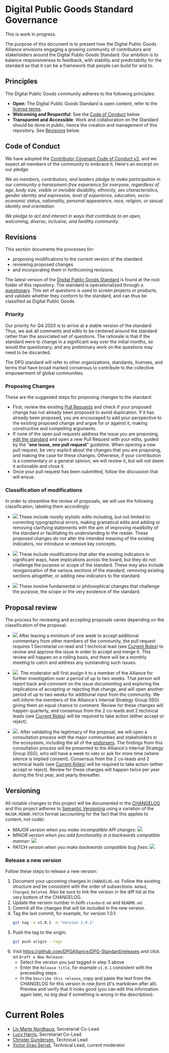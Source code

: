 # Digital Public Goods Standard Governance

This is work in progress. 

The purpose of this document is to present how the Digital Public Goods Alliance envisions engaging a growing community of
contributors and stakeholders around the Digital Public Goods Standard. Our ambition is to balance responsiveness to feedback, 
with stability and predictabilty for the standard so that it can be a framework that people can build for and to.

## Principles

The Digital Public Goods community adheres to the following principles:

* **Open**: The Digital Public Goods Standard is open content, refer to the [license terms](README#memo-license).  
* **Welcoming and Respectful**: See the [Code of Conduct](#code-of-conduct) below.
* **Transparent and Accessible**: Work and collaboration on the Standard should be done in public, hence the creation and management of this repository. See [Revisions](#revisions) below.

## Code of Conduct

We have adopted the [Contributor Covenant Code of Conduct v2](CODE_OF_CONDUCT.md), and we expect all members of the
community to embrace it. Here's an excerpt on our pledge:

*We as members, contributors, and leaders pledge to make participation in our community a harassment-free experience for everyone, regardless of age, body size, visible or invisible disability, ethnicity, sex characteristics, gender identity and expression, level of experience, education, socio-economic status, nationality, personal appearance, race, religion, or sexual identity and orientation.*

*We pledge to act and interact in ways that contribute to an open, welcoming, diverse, inclusive, and healthy community.*

## Revisions

This section documents the processes for:
* proposing modifications to the current version of the standard 
* reviewing proposed changes 
* and incorporating them in forthcoming revisions

The latest version of the [Digital Public Goods Standard](standard.md) is found at the root folder of this repository. 
The standard is operationalized through a [questionary](standard-questions.md). This set of questions is used to screen 
projects or products, and validate whether they conform to the standard, and can thus be classified as Digital Public Goods.

### Priority

Our priority for Q4 2020 is to arrive at a stable version of the standard. Thus, we ask all comments and edits to be centered around the standard 
rather than the associated set of questions. The rationale is that if the standard were to change in a significant way over the
initial months, so would the questionary; and any preliminary work on the questions may need to be discarded.

The DPG standard will refer to other organizations, standards, licenses, and terms that have broad marked consensus to contribute to the collective empowerment of global communities.

### Proposing Changes

These are the suggested steps for proposing changes to the standard:
- First, review the existing [Pull Requests](https://github.com/DPGAlliance/DPG-Standard/pulls) and check if your proposed change
has not already been proposed to avoid duplication. If it has already been proposed, you are encouraged to add your perspective
to the existing proposed change and argue for or against it, making constructive and compelling arguments.
- If none of the open pull requests address the issue you are proposing, 
[edit the standard](https://github.com/DPGAlliance/DPG-Standard/edit/master/standard.md) and open a new Pull Request with your edits, guided by the "**one issue, one pull request**" guideline.
When opening a new pull request, be very explicit about the changes that you are proposing, and making the case for these changes. Otherwise, if your
contribution is a commentary or a general opinion, we will review it, but will not deem it actionable and close it.
- Once your pull request has been submitted, follow the discussion that will ensue.

### Classification of modifications

In order to streamline the review of proposals, we will use the following classification, labeling them accordingly:

* [![](https://img.shields.io/badge/-minor_fix-c5def5)](https://github.com/DPGAlliance/DPG-Standard/pulls?q=is%3Apr+is%3Aopen+label%3A%22minor+fix%22) These 
include mostly stylistic edits including, but not limited to: correcting typographical errors, making gramatical edits and adding or removing clarifying
statements with the aim of improving readibility of the standard or facilitating its understanding to the reader. These proposed changes do not alter the 
intended meaning of the existing indicators, nor introduce or remove key concepts.

* [![](https://img.shields.io/badge/-major_change-FFA500)](https://github.com/DPGAlliance/DPG-Standard/labels/major%20change) These include modifications 
that alter the existing indicators in significant ways, have implications across the board, but they do not challenge the purpose or scope of the standard.
These may also include reorganization of the various sections of the standard, removing existing sections altogether, or adding new indicators to the standard.

* [![](https://img.shields.io/badge/-fundamental-b60205)](https://github.com/DPGAlliance/DPG-Standard/labels/fundamental) These involve
fundamental or philosophical changes that challenge the purpose, the scope or the very existence of the standard.

## Proposal review

The process for reviewing and accepting proposals varies depending on the classification of the proposal:

* [![](https://img.shields.io/badge/-minor_fix-c5def5)](https://github.com/DPGAlliance/DPG-Standard/pulls?q=is%3Apr+is%3Aopen+label%3A%22minor+fix%22) After
leaving a minimum of one week to accept additional commentary from other members of the community, the pull request requires 1 Secretariat co-lead and 1 technical
lead (see [Current Roles](#current-roles)) to review and approve the issue in order to accept and merge it. This review will happen on a rolling basis, and there 
will be a monthly meeting to catch and address any outstanding such issues.

* [![](https://img.shields.io/badge/-major_change-FFA500)](https://github.com/DPGAlliance/DPG-Standard/labels/major%20change). The moderator will first assign it
to a member of the Alliance for further investigation over a period of up to two weeks. That person will report back and comment on the issue documenting and exploring
the implications of accepting or rejecting that change, and will open another period of up to two weeks for additional input from the community. We will inform
the members of the Alliance's Internal Strategy Group (ISG) giving them an equal chance to comment. Review for these changes will happen quarterly, and consensus from the 2 co-leads and 2 technical leads 
(see [Current Roles](#current-roles)) will be required to take action (either accept or reject).

* [![](https://img.shields.io/badge/-fundamental-b60205)](https://github.com/DPGAlliance/DPG-Standard/labels/fundamental). After validating the legitimacy of the 
proposal, we will open a consultation process with the major communities and stakeholders in the ecosystem, including the all of the [endorsers](endorsement.md).
The findings from this consultation process will be presented to the Alliance's Internal Strategy Group (ISG), who will have a week to veto or ask for more time
(where silence is implied consent). Consensus from the 2 co-leads and 2 technical leads (see [Current Roles](#current-roles)) will be required to take action 
(either accept or reject). Review for these changes will happen twice per year during the first year, and yearly thereafter.

## Versioning

All notable changes to this project will be documented in the [CHANGELOG](CHANGELOG.md) 
and this project adheres to [Semantic Versioning](https://semver.org/spec/v2.0.0.html) using a variation of the `MAJOR.MINOR.PATCH` format (accounting for the fact that this applies to content, not code):

* *MAJOR version when you make incompatible API changes*: [![](https://img.shields.io/badge/-fundamental-b60205)](https://github.com/DPGAlliance/DPG-Standard/labels/fundamental)
* *MINOR version when you add functionality in a backwards compatible manner*: [![](https://img.shields.io/badge/-major_change-FFA500)](https://github.com/DPGAlliance/DPG-Standard/labels/major%20change)
* *PATCH version when you make backwards compatible bug fixes*: [![](https://img.shields.io/badge/-minor_fix-c5def5)](https://github.com/DPGAlliance/DPG-Standard/pulls?q=is%3Apr+is%3Aopen+label%3A%22minor+fix%22)

### Release a new version

Follow these steps to release a new version:

1. Document your upcoming changes in `CHANGELOG.md`. Follow the existing structure and be consistent with the order of subsections: `Added`, `Changed`, `Deleted`. Also be sure to link the version in the diff list at the very bottom of the CHANGELOG.
2. Update the version number in both `standard.md` and `README.md`.
3. Commit all the changes that will be included in the new version.
4. Tag the last commit, for example, for version 1.0.1:
    ```bash
    git tag -a v1.0.1 -m "Version 1.0.1"
    ```
5. Push the tag to the origin:
    ```bash
    git push origin --tags
    ```
6. Visit https://github.com/DPGAlliance/DPG-Standard/releases and click on `Draft a New Release`:
    - Select the version you just tagged in step 3 above
    - Enter the `Release title`, for example `v1.0.1` consistent with the preceeding steps.
    - In the `Describe this release`, copy and paste the text from the CHANGELOG for this version in *raw form* (it's markdown after all). Preview and verify that it looks good (you can edit this information again later, no big deal if something is wrong in the description).

# Current Roles

* [Liv Marte Nordhaug](https://github.com/livmarte), Secretariat Co-Lead
* [Lucy Harris](https://github.com/lucyeoh), Secretariat Co-Lead
* [Christer Gundersen](https://github.com/christer-io), Technical Lead
* [Victor Grau Serrat](https://github.com/lacabra), Technical Lead, current moderator.
